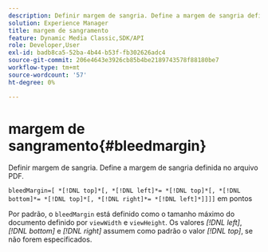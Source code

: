 ```yaml
---
description: Definir margem de sangria. Define a margem de sangria definida no arquivo PDF.
solution: Experience Manager
title: margem de sangramento
feature: Dynamic Media Classic,SDK/API
role: Developer,User
exl-id: badb8ca5-52ba-4b44-b53f-fb302626adc4
source-git-commit: 206e4643e3926cb85b4be2189743578f88180be7
workflow-type: tm+mt
source-wordcount: '57'
ht-degree: 0%

---
```


# margem de sangramento{#bleedmargin}

Definir margem de sangria. Define a margem de sangria definida no arquivo PDF.

`bleedMargin=[ *[!DNL top]*[, *[!DNL left]*= *[!DNL top]*[, *[!DNL bottom]*= *[!DNL top]*[, *[!DNL right]*= *[!DNL left]*]]]]` em pontos

Por padrão, o `bleedMargin` está definido como o tamanho máximo do documento definido por `viewWidth` e `viewHeight`. Os valores *[!DNL left]*, *[!DNL bottom]* e *[!DNL right]* assumem como padrão o valor *[!DNL top]*, se não forem especificados.
